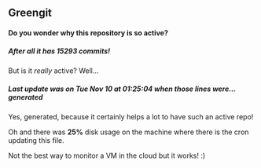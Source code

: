 ## Greengit

#### Do you wonder why this repository is so active?

##### After all it has 15293 commits!

But is it *really* active? Well...

##### Last update was on Tue Nov 10 at 01:25:04 when those lines were... generated

Yes, generated, because it certainly helps a lot to have such an active repo!

Oh and there was **25%** disk usage on the machine
where there is the cron updating this file.

Not the best way to monitor a VM in the cloud but it works! :)
